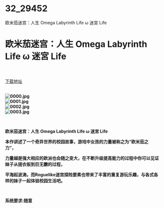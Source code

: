 # 32_29452
欧米茄迷宫：人生 Omega Labyrinth Life ω 迷宮 Life
# 欧米茄迷宫：人生 Omega Labyrinth Life ω 迷宮 Life
 <br/></br>
[下载地址](https://www.switch520.cc/article/29452 "下载地址")
<br/></br>

<p><strong><img title="0000.jpg" src="https://www.switch520.cc/muke_img/2022_04_11_772795a7010de.jpg" alt="0000.jpg"></strong><br>
<strong><img title="0001.jpg" src="https://www.switch520.cc/muke_img/2022_04_11_9b93f67554fd6.jpg" alt="0001.jpg"></strong><br>
<strong><img title="0002.jpg" src="https://www.switch520.cc/muke_img/2022_04_11_bae0abb1d4c06.jpg" alt="0002.jpg"></strong><br>
<strong><img title="0003.jpg" src="https://www.switch520.cc/muke_img/2022_04_11_621cda02e8ce9.jpg" alt="0003.jpg">&nbsp;</strong></p>
<p>&nbsp;</p>
<p><strong>欧米茄迷宫：人生 Omega Labyrinth Life ω 迷宮 Life</strong></p>
<p><strong>本作讲述了一个奇异世界的校园故事，游戏中女孩的力量被称之为“欧米茄之力”，</strong></p>
<p><strong>力量越是强大相应的欧派也会随之变大，在不断升级提高能力的过程中你可以见证妹子从搓衣板到巨无霸的过程，</strong></p>
<p><strong>平海起波涛。而Roguelike迷宫探险要素也带来了丰富的重复游玩乐趣，与各式各样的妹子一起体验校园生活吧。</strong></p>
<p>&nbsp;</p>
<p><strong>系统要求:随意</strong></p>



